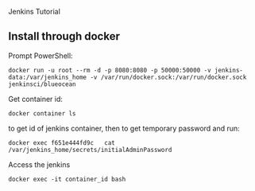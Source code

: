 Jenkins Tutorial

## Install through docker
Prompt PowerShell:
```
docker run -u root --rm -d -p 8080:8080 -p 50000:50000 -v jenkins-data:/var/jenkins_home -v /var/run/docker.sock:/var/run/docker.sock jenkinsci/blueocean
```

Get container id:
```
docker container ls
```
to get id of jenkins container, then to get temporary password and run:
```
docker exec f651e444fd9c   cat /var/jenkins_home/secrets/initialAdminPassword
```

Access the jenkins
```
docker exec -it container_id bash
```

